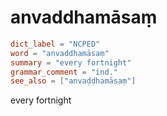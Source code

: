 # anvaddhamāsaṃ

``` toml
dict_label = "NCPED"
word = "anvaddhamāsaṃ"
summary = "every fortnight"
grammar_comment = "ind."
see_also = ["anvaḍḍhamāsaṃ"]
```

every fortnight

